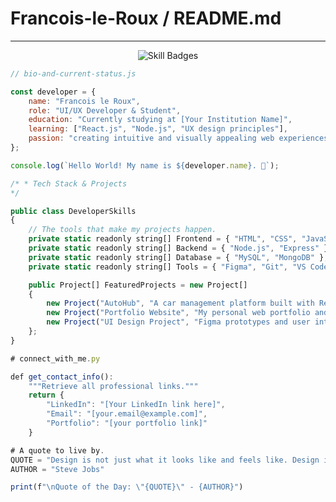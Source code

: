 # Francois-le-Roux / README.md

---

<p align="center">
    <!-- Combined all skills into one clean URL: -->
    <img src="[https://skillicons.dev/icons?i=react,nodejs,figma,html,css,js,mysql,mongodb&theme=dark](https://skillicons.dev/icons?i=react,nodejs,figma,html,css,js,mysql,mongodb&theme=dark)" alt="Skill Badges" />
</p>

```javascript
// bio-and-current-status.js

const developer = {
    name: "Francois le Roux",
    role: "UI/UX Developer & Student",
    education: "Currently studying at [Your Institution Name]",
    learning: ["React.js", "Node.js", "UX design principles"],
    passion: "creating intuitive and visually appealing web experiences"
};

console.log(`Hello World! My name is ${developer.name}. 👋`);

/* * Tech Stack & Projects
*/

public class DeveloperSkills
{
    // The tools that make my projects happen.
    private static readonly string[] Frontend = { "HTML", "CSS", "JavaScript", "React" };
    private static readonly string[] Backend = { "Node.js", "Express" };
    private static readonly string[] Database = { "MySQL", "MongoDB" };
    private static readonly string[] Tools = { "Figma", "Git", "VS Code" };

    public Project[] FeaturedProjects = new Project[]
    {
        new Project("AutoHub", "A car management platform built with React & Node.js", "https://github.com/231256leRouxFNF/AutoHub"),
        new Project("Portfolio Website", "My personal web portfolio and design showcase", "https://github.com/231256leRouxFNF/portfolio"),
        new Project("UI Design Project", "Figma prototypes and user interface experiments", "https://github.com/231256leRouxFNF/UIDesignProject")
    };
}

# connect_with_me.py

def get_contact_info():
    """Retrieve all professional links."""
    return {
        "LinkedIn": "[Your LinkedIn link here]",
        "Email": "[your.email@example.com]",
        "Portfolio": "[your portfolio link]"
    }

# A quote to live by.
QUOTE = "Design is not just what it looks like and feels like. Design is how it works."
AUTHOR = "Steve Jobs"

print(f"\nQuote of the Day: \"{QUOTE}\" - {AUTHOR}")
